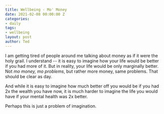 ```yaml
---
title: Wellbeing - Mo' Money
date: 2021-02-08 00:00:00 Z
categories:
- daily
tags:
- wellbeing
layout: post
author: Ted
--- 
```


I am getting tired of people around me talking about money as if it were the holy grail. I understand -- it is easy to imagine how your life would be better if you had more of it. But in reality, your life would be only marginally better. Not _mo money, mo problems_, but rather more money, same problems. That should be clear as day.

And while it is easy to imagine how much better off you would be if you had 2x the wealth you have now, it is much harder to imagine the life you would have if your mental health was 2x better.

Perhaps this is just a problem of imagination.
